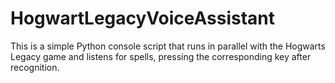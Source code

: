 # HogwartLegacyVoiceAssistant
This is a simple Python console script that runs in parallel with the Hogwarts Legacy game and listens for spells, pressing the corresponding key after recognition.
